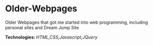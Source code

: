 # Older-Webpages
Older Webpages that got me started into web programming, including personal sites and Dream Jump Site

<b>Technologies: </b> <i>HTML,CSS,Javascript,JQuery</i>
